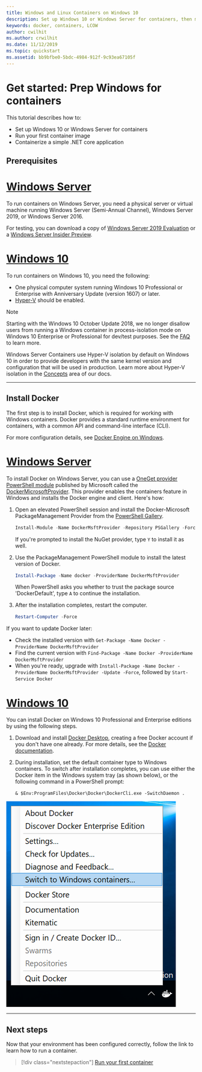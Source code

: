 ```yaml
---
title: Windows and Linux Containers on Windows 10
description: Set up Windows 10 or Windows Server for containers, then move on to running your first container image.
keywords: docker, containers, LCOW
author: cwilhit
ms.author: crwilhit
ms.date: 11/12/2019
ms.topic: quickstart
ms.assetid: bb9bfbe0-5bdc-4984-912f-9c93ea67105f
---
```

# Get started: Prep Windows for containers

This tutorial describes how to:

- Set up Windows 10 or Windows Server for containers
- Run your first container image
- Containerize a simple .NET core application

## Prerequisites

<!-- start tab view -->
# [Windows Server](#tab/Windows-Server)

To run containers on Windows Server, you need a physical server or virtual machine running Windows Server (Semi-Annual Channel), Windows Server 2019, or Windows Server 2016.

For testing, you can download a copy of [Windows Server 2019 Evaluation](https://www.microsoft.com/evalcenter/evaluate-windows-server-2019 ) or a [Windows Server Insider Preview](https://insider.windows.com/for-business-getting-started-server/).

# [Windows 10](#tab/Windows-10-Client)

To run containers on Windows 10, you need the following:

- One physical computer system running Windows 10 Professional or Enterprise with Anniversary Update (version 1607) or later.
- [Hyper-V](https://docs.microsoft.com/virtualization/hyper-v-on-windows/reference/hyper-v-requirements) should be enabled.

> [!NOTE]
>  Starting with the Windows 10 October Update 2018, we no longer disallow users from running a Windows container in process-isolation mode on Windows 10 Enterprise or Professional for dev/test purposes. See the [FAQ](../about/faq.md) to learn more.
>
> Windows Server Containers use Hyper-V isolation by default on Windows 10 in order to provide developers with the same kernel version and configuration that will be used in production. Learn more about Hyper-V isolation in the [Concepts](../manage-containers/hyperv-container.md) area of our docs.

---
<!-- stop tab view -->

## Install Docker

The first step is to install Docker, which is required for working with Windows containers. Docker provides a standard runtime environment for containers, with a common API and command-line interface (CLI).

For more configuration details, see [Docker Engine on Windows](../manage-docker/configure-docker-daemon.md).

<!-- start tab view -->
# [Windows Server](#tab/Windows-Server)

To install Docker on Windows Server, you can use a [OneGet provider PowerShell module](https://github.com/oneget/oneget) published by Microsoft called the [DockerMicrosoftProvider](https://github.com/OneGet/MicrosoftDockerProvider). This provider enables the containers feature in Windows and installs the Docker engine and client. Here's how:

1. Open an elevated PowerShell session and install the Docker-Microsoft PackageManagement Provider from the [PowerShell Gallery](https://www.powershellgallery.com/packages/DockerMsftProvider).

   ```powershell
   Install-Module -Name DockerMsftProvider -Repository PSGallery -Force
   ```

   If you're prompted to install the NuGet provider, type `Y` to install it as well.

2. Use the PackageManagement PowerShell module to install the latest version of Docker.

   ```powershell
   Install-Package -Name docker -ProviderName DockerMsftProvider
   ```

   When PowerShell asks you whether to trust the package source 'DockerDefault', type `A` to continue the installation.
3. After the installation completes, restart the computer.

   ```powershell
   Restart-Computer -Force
   ```

If you want to update Docker later:

- Check the installed version with `Get-Package -Name Docker -ProviderName DockerMsftProvider`
- Find the current version with `Find-Package -Name Docker -ProviderName DockerMsftProvider`
- When you're ready, upgrade with `Install-Package -Name Docker -ProviderName DockerMsftProvider -Update -Force`, followed by `Start-Service Docker`

# [Windows 10](#tab/Windows-10-Client)

You can install Docker on Windows 10 Professional and Enterprise editions by using the following steps.

1. Download and install [Docker Desktop](https://store.docker.com/editions/community/docker-ce-desktop-windows), creating a free Docker account if you don't have one already. For more details, see the [Docker documentation](https://docs.docker.com/docker-for-windows/install).

2. During installation, set the default container type to Windows containers. To switch after installation completes, you can use either the Docker item in the Windows system tray (as shown below), or the following command in a PowerShell prompt:

   ```console
   & $Env:ProgramFiles\Docker\Docker\DockerCli.exe -SwitchDaemon .
   ```

![Docker system tray menu showing the "Switch to Windows containers" command.](./media/docker-for-win-switch.png)

---
<!-- stop tab view -->

## Next steps

Now that your environment has been configured correctly, follow the link to learn how to run a container.

> [!div class="nextstepaction"]
> [Run your first container](./run-your-first-container.md)
